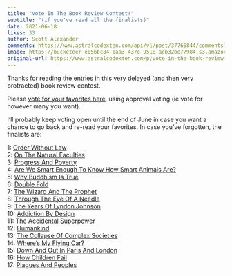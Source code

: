 ```yaml
---
title: "Vote In The Book Review Contest!"
subtitle: "(if you've read all the finalists)"
date: 2021-06-18
likes: 33
author: Scott Alexander
comments: https://www.astralcodexten.com/api/v1/post/37766844/comments?&all_comments=true
image: https://bucketeer-e05bbc84-baa3-437e-9518-adb32be77984.s3.amazonaws.com/public/images/711a7b93-402d-48f8-a42b-8d1cd3aaeb39_2560x1587.jpeg
original-url: https://www.astralcodexten.com/p/vote-in-the-book-review-contest
---
```

Thanks for reading the entries in this very delayed (and then very protracted) book review contest. 

Please [vote for your favorites here](https://forms.gle/cHmGt859uyBb6Nns5), using approval voting (ie vote for however many you want).

I’ll probably keep voting open until the end of June in case you want a chance to go back and re-read your favorites. In case you’ve forgotten, the finalists are:

1: [Order Without Law](https://astralcodexten.substack.com/p/your-book-review-order-without-law)   
2: [On The Natural Faculties](https://astralcodexten.substack.com/p/your-book-review-on-the-natural-faculties)   
3: [Progress And Poverty](https://astralcodexten.substack.com/p/your-book-review-progress-and-poverty)   
4: [Are We Smart Enough To Know How Smart Animals Are?](https://astralcodexten.substack.com/p/your-book-review-are-we-smart-enough)  
5: [Why Buddhism Is True](https://astralcodexten.substack.com/p/your-book-review-why-buddhism-is)   
6: [Double Fold](https://astralcodexten.substack.com/p/your-book-review-double-fold)   
7: [The Wizard And The Prophet](https://astralcodexten.substack.com/p/your-book-review-the-wizard-and-the)   
8: [Through The Eye Of A Needle](https://astralcodexten.substack.com/p/your-book-review-through-the-eye)   
9: [The Years Of Lyndon Johnson](https://astralcodexten.substack.com/p/your-book-review-the-years-of-lyndon)  
10: [Addiction By Design](https://astralcodexten.substack.com/p/your-book-review-addiction-by-design)  
11: [The Accidental Superpower](https://astralcodexten.substack.com/p/your-book-review-the-accidental-superpower)  
12: [Humankind](https://astralcodexten.substack.com/p/your-book-review-humankind)  
13: [The Collapse Of Complex Societies](https://astralcodexten.substack.com/p/your-book-review-the-collapse-of)  
14: [Where’s My Flying Car?](https://astralcodexten.substack.com/p/your-book-review-wheres-my-flying)  
15: [Down And Out In Paris And London](https://astralcodexten.substack.com/p/your-book-review-down-and-out-in)  
16: [How Children Fail](https://astralcodexten.substack.com/p/your-book-review-how-children-fail)  
17: [Plagues And Peoples](https://astralcodexten.substack.com/p/your-book-review-plagues-and-peoples)

